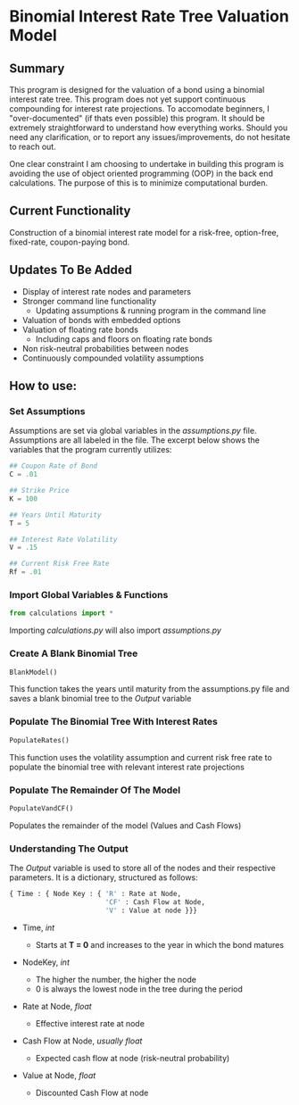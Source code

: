# Binomial Interest Rate Tree Valuation Model

## Summary

This program is designed for the valuation of a bond using a binomial interest rate tree. This program does not yet support continuous compounding for interest rate projections. To accomodate beginners, I "over-documented" (if thats even possible) this program. It should be extremely straightforward to understand how everything works. Should you need any clarification, or to report any issues/improvements, do not hesitate to reach out. 

One clear constraint I am choosing to undertake in building this program is avoiding the use of object oriented programming (OOP) in the back end calculations. The purpose of this is to minimize computational burden.

## Current Functionality

Construction of a binomial interest rate model for a risk-free, option-free, fixed-rate, coupon-paying bond. 

## Updates To Be Added

* Display of interest rate nodes and parameters
* Stronger command line functionality 
  * Updating assumptions & running program in the command line
* Valuation of bonds with embedded options
* Valuation of floating rate bonds
  * Including caps and floors on floating rate bonds
* Non risk-neutral probabilities between nodes
* Continuously compounded volatility assumptions

## How to use:

### Set Assumptions

Assumptions are set via global variables in the *assumptions.py* file. Assumptions are all labeled in the file. The excerpt below shows the variables that the program currently utilizes:

```python
## Coupon Rate of Bond
C = .01

## Strike Price
K = 100

## Years Until Maturity
T = 5

## Interest Rate Volatility
V = .15

## Current Risk Free Rate
Rf = .01
```

### Import Global Variables & Functions

```python
from calculations import *
```

Importing *calculations.py* will also import *assumptions.py*

### Create A Blank Binomial Tree

```python
BlankModel()
```

This function takes the years until maturity from the assumptions.py file and saves a blank binomial tree to the *Output* variable

### Populate The Binomial Tree With Interest Rates

```python
PopulateRates()
```

This function uses the volatility assumption and current risk free rate to populate the binomial tree with relevant interest rate projections

### Populate The Remainder Of The Model

```python
PopulateVandCF()
```

Populates the remainder of the model (Values and Cash Flows)


### Understanding The Output

The *Output* variable is used to store all of the nodes and their respective parameters. It is a dictionary, structured as follows:

```python
{ Time : { Node Key : { 'R' : Rate at Node,
                        'CF' : Cash Flow at Node,
                        'V' : Value at node }}}
```

* Time, *int* 
  * Starts at **T = 0** and increases to the year in which the bond matures

* NodeKey, *int*
  * The higher the number, the higher the node
  * 0 is always the lowest node in the tree during the period

* Rate at Node, *float*
  * Effective interest rate at node

* Cash Flow at Node, *usually float*
  * Expected cash flow at node (risk-neutral probability)

* Value at Node, *float*
  * Discounted Cash Flow at node
